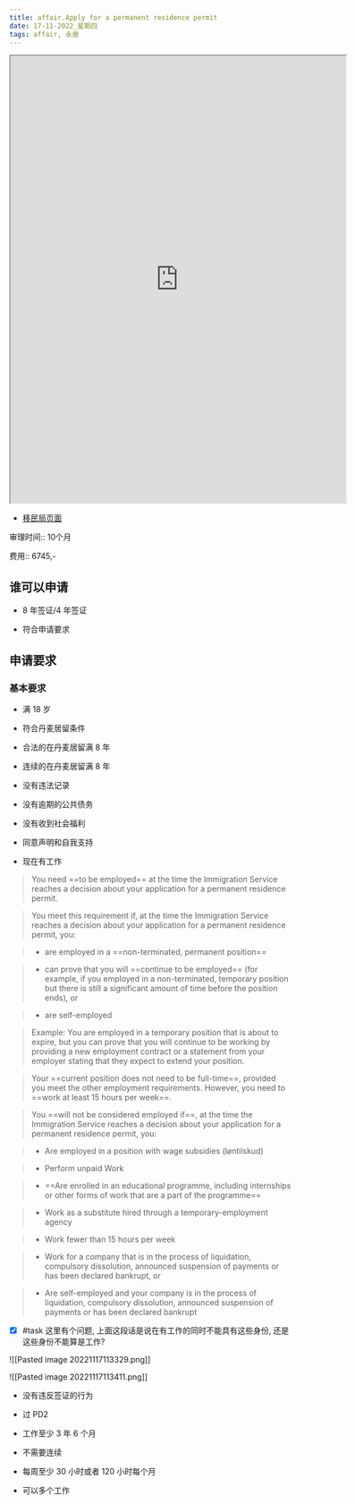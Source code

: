 ```yaml
---
title: affair.Apply for a permanent residence permit
date: 17-11-2022_星期四
tags: affair, 永居
---
```


<iframe 
		border=0 
		height=800
		width=600
		src="https://nyidanmark.dk/en-GB/You-want-to-apply/Permanent-residence-permit/Permanent-residence"></iframe>

- [移民局页面](https://nyidanmark.dk/en-GB/You-want-to-apply/Permanent-residence-permit/Permanent-residence)

审理时间:: 10个月

费用:: 6745,-

## 谁可以申请

- 8 年签证/4 年签证

- 符合申请要求

## 申请要求

### 基本要求

- 满 18 岁

- 符合丹麦居留条件

- 合法的在丹麦居留满 8 年

- 连续的在丹麦居留满 8 年

- 没有违法记录

- 没有逾期的公共债务

- 没有收到社会福利

- 同意声明和自我支持

- 现在有工作

> You need ==to be employed== at the time the Immigration Service reaches a decision about your application for a permanent residence permit.

> You meet this requirement if, at the time the Immigration Service reaches a decision about your application for a permanent residence permit, you:

> - are employed in a ==non-terminated, permanent position==

> - can prove that you will ==continue to be employed== (for example, if you employed in a non-terminated, temporary position but there is still a significant amount of time before the position ends), or

> - are self-employed

> Example: You are employed in a temporary position that is about to expire, but you can prove that you will continue to be working by providing a new employment contract or a statement from your employer stating that they expect to extend your position.

> Your ==current position does not need to be full-time==, provided you meet the other employment requirements. However, you need to ==work at least 15 hours per week==.

> You ==will not be considered employed if==, at the time the Immigration Service reaches a decision about your application for a permanent residence permit, you:

> - Are employed in a position with wage subsidies (løntilskud)

> - Perform unpaid Work

> - ==Are enrolled in an educational programme, including internships or other forms of work that are a part of the programme==

> - Work as a substitute hired through a temporary-employment agency

> - Work fewer than 15 hours per week

> - Work for a company that is in the process of liquidation, compulsory dissolution, announced suspension of payments or has been declared bankrupt, or

> - Are self-employed and your company is in the process of liquidation, compulsory dissolution, announced suspension of payments or has been declared bankrupt

- [x] #task 这里有个问题, 上面这段话是说在有工作的同时不能具有这些身份, 还是这些身份不能算是工作?

![[Pasted image 20221117113329.png]]

![[Pasted image 20221117113411.png]]

- 没有违反签证的行为

- 过 PD2

- 工作至少 3 年 6 个月

- 不需要连续

- 每周至少 30 小时或者 120 小时每个月

- 可以多个工作